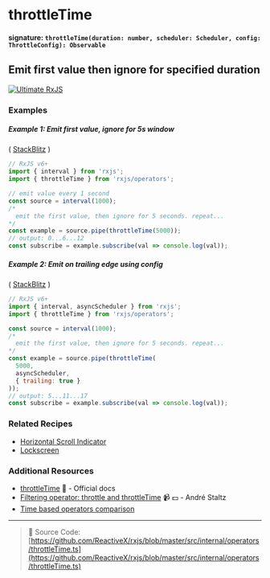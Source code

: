 # throttleTime

#### signature: `throttleTime(duration: number, scheduler: Scheduler, config: ThrottleConfig): Observable`

## Emit first value then ignore for specified duration

[![Ultimate RxJS](https://drive.google.com/uc?export=view&id=1htrban3k3Z8CxiKwEV6bdmxW5Wu8xdWX "Ultimate RxJS")](https://ultimatecourses.com/courses/rxjs?ref=4)

### Examples

##### Example 1: Emit first value, ignore for 5s window

(
[StackBlitz](https://stackblitz.com/edit/typescript-en2zqe?file=index.ts&devtoolsheight=100) )

```js
// RxJS v6+
import { interval } from 'rxjs';
import { throttleTime } from 'rxjs/operators';

// emit value every 1 second
const source = interval(1000);
/*
  emit the first value, then ignore for 5 seconds. repeat...
*/
const example = source.pipe(throttleTime(5000));
// output: 0...6...12
const subscribe = example.subscribe(val => console.log(val));
```

##### Example 2: Emit on trailing edge using config

(
[StackBlitz](https://stackblitz.com/edit/typescript-5rwl6i?file=index.ts&devtoolsheight=100) )

```js
// RxJS v6+
import { interval, asyncScheduler } from 'rxjs';
import { throttleTime } from 'rxjs/operators';

const source = interval(1000);
/*
  emit the first value, then ignore for 5 seconds. repeat...
*/
const example = source.pipe(throttleTime(
  5000,
  asyncScheduler,
  { trailing: true }
));
// output: 5...11...17
const subscribe = example.subscribe(val => console.log(val));
```

### Related Recipes

- [Horizontal Scroll Indicator](../../recipes/horizontal-scroll-indicator.md)
- [Lockscreen](../../recipes/lockscreen.md)

### Additional Resources

- [throttleTime](https://rxjs.dev/api/operators/throttleTime)
  :newspaper: - Official docs
- [Filtering operator: throttle and throttleTime](https://egghead.io/lessons/rxjs-filtering-operators-throttle-and-throttletime?course=rxjs-beyond-the-basics-operators-in-depth)
  :video_camera: :dollar: - André Staltz
- [Time based operators comparison](../../concepts/time-based-operators-comparison.md)

---

> :file_folder: Source Code:
> [https://github.com/ReactiveX/rxjs/blob/master/src/internal/operators/throttleTime.ts](https://github.com/ReactiveX/rxjs/blob/master/src/internal/operators/throttleTime.ts)
